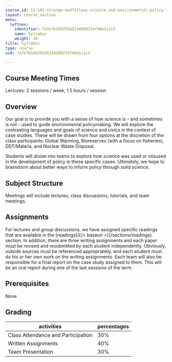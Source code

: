 ```yaml
---
course_id: 12-103-strange-bedfellows-science-and-environmental-policy-fall-2005
layout: course_section
menu:
  leftnav:
    identifier: 7a7e7b169255d523458927ef46e1c1c5
    name: Syllabus
    weight: 10
title: Syllabus
type: course
uid: 7a7e7b169255d523458927ef46e1c1c5

---
```


Course Meeting Times
--------------------

Lectures: 2 sessions / week, 1.5 hours / session

Overview
--------

Our goal is to provide you with a sense of how science is - and sometimes is not - used to guide environmental policymaking. We will explore the contrasting languages and goals of science and civics in the context of case studies. These will be drawn from four options at the discretion of the class participants: Global Warming, Bioreserves (with a focus on fisheries), DDT/Malaria, and Nuclear Waste Disposal.

Students will divide into teams to explore how science was used or misused in the development of policy in these specific cases. Ultimately, we hope to brainstorm about better ways to inform policy through solid science.

Subject Structure
-----------------

Meetings will include lectures, class discussions, tutorials, and team meetings.

Assignments
-----------

For lectures and group discussions, we have assigned specific readings that are available in the [readings]({{< baseurl >}}/sections/readings) section. In addition, there are three writing assignments and each paper must be revised and resubmitted by each student independently. Obviously, outside sources must be referenced appropriately, and each student must do his or her own work on the writing assignments. Each team will also be responsible for a final report on the case study assigned to them. This will be an oral report during one of the last sessions of the term.

Prerequisites
-------------

None

Grading
-------

| activities | percentages |
| --- | --- |
| Class Attendance and Participation | 30% |
| Written Assignments | 40% |
| Team Presentation | 30%